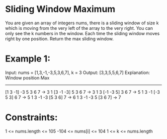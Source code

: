 # Sliding Window Maximum

You are given an array of integers nums, there is a sliding window of size k which is moving from the very left of the array to the very right. You can only see the k numbers in the window. Each time the sliding window moves right by one position.
Return the max sliding window.

# Example 1:

Input: nums = [1,3,-1,-3,5,3,6,7], k = 3
Output: [3,3,5,5,6,7]
Explanation:
Window position Max

---

[1 3 -1] -3 5 3 6 7 -> 3
1 [3 -1 -3] 5 3 6 7 -> 3
1 3 [-1 -3 5] 3 6 7 -> 5
1 3 -1 [-3 5 3] 6 7 -> 5
1 3 -1 -3 [5 3 6] 7 -> 6
1 3 -1 -3 5 [3 6 7] -> 7

# Constraints:

1 <= nums.length <= 105
-104 <= nums[i] <= 104
1 <= k <= nums.length
